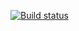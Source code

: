 [![Build status](https://ci.appveyor.com/api/projects/status/7t9q503attd1jvno/branch/master?svg=true)](https://ci.appveyor.com/project/manny1892/auto-5-1/branch/master)

